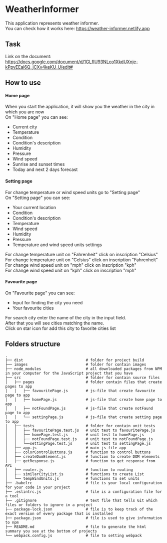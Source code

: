 # WeatherInformer

This application represents weather informer. \
You can check how it works here: https://weather-informer.netlify.app

## Task

Link on the document: https://docs.google.com/document/d/1GLfIU93NLco1XkdUXnje-kPpvEEal6Q_jCXv4keKU_U/edit#

## How to use

#### Home page
When you start the application, it will show you the weather in the city in which you are now\
On "Home page" you can see:
* Current city
* Temperature
* Condition
* Condition's description
* Humidity
* Pressure
* Wind speed
* Sunrise and sunset times
* Today and next 2 days forecast 

#### Setting page
For change temperature or wind speed units go to "Setting page" \
On "Setting page" you can see:
* Your current location
* Condition
* Condition's description
* Temperature
* Wind speed
* Humidity
* Pressure
* Temperature and wind speed units settings 

For change temperature unit on "Fahrenheit" click on inscription "Celsius" \
For change temperature unit on "Celsius" click on inscription "Fahrenheit" \
For change wind speed unit on "mph" click on inscription "kph" \
For change wind speed unit on "kph" click on inscription "mph" 

#### Favourite page
On "Favourite page" you can see:
* Input for finding the city you need
* Your favourite cities

For search city enter the name of the city in the input field. \
After that you will see cities matching the name. \
Click on star icon for add this city to favorite cities list

## Folders structure
    
    .
    ├── dist                            # folder for project build
    ├── images                          # folder for contain images
    ├── node_modules                    # all downloaded packages from NPM in your computer for the JavaScript project that you have
    ├── src                             # folder for contain source files
    │   ├── pages                       # folder contain files that create pages to app
    │   │   ├── favouritePage.js        # js-file that create favourite page to app
    │   │   ├── homePage.js             # js-file that create home page to app
    │   │   ├── notFoundPage.js         # js-file that create notFaund page to app
    │   │   └── settingPage.js          # js-file that create setting page to app           
    │   ├── tests                       # folder for contain unit tests 
    │   │   ├── favouritePage.test.js   # unit test to favouritePage.js
    │   │   ├── homePage.test.js        # unit test to homePage.js
    │   │   ├── notFoundPage.test.js    # unit test to notFoundPage.js
    │   │   └──settingPage.test.js      # unit test to settingPage.js
    │   ├── app.js                      # main js-file app 
    │   ├── colorControlButtons.js      # function to control buttons
    │   ├── createDomElement.js         # function to create DOM elements
    │   ├── getResponse.js              # function to get response from API
    │   ├── router.js                   # function to routing
    │   ├── similarCityList.js          # functions to create List
    │   └── tempWindUnits.js            # functions to set units                     
    ├── .babelrc                        # file is your local configuration for your code in your project
    ├── .eslintrc.js                    # file is a configuration file for a tool
    ├── .gitignore                      # text file that tells Git which files or folders to ignore in a project
    ├── package-lock.json               # file is to keep track of the exact version of every package that is installed
    ├── package.json                    # file is used to give information to npm
    ├── README.md                       # file to generate the html summary you see at the bottom of projects
    └── webpack.config.js               # file to setting webpack
